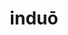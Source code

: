 ---
title: induō
meaning: to put on
ch: eight
pos: verb
inf: induere
secondppstem: indu
infend: ere
conjugation: third
---